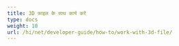 ```yaml
---
title: 3D फ़ाइल के साथ कार्य करें
type: docs
weight: 10
url: /hi/net/developer-guide/how-to/work-with-3d-file/
---
```

